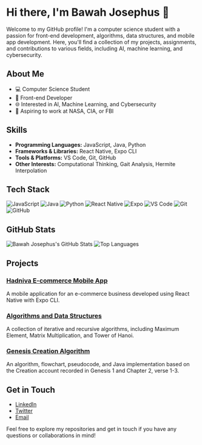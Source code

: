 <!--
# Hi there, I'm Bawah Josephus 👋

Welcome to my GitHub profile! I'm a computer science student with a passion for front-end development, algorithms, data structures, and mobile app development. Here, you'll find a collection of my projects, assignments, and contributions to various fields. I am passionate about AI, machine learning, and cybersecurity.

## About Me

- 💻 Computer Science Student
- 🔧 Front-end Developer
- 🌐 Interested in AI, Machine Learning, and Cybersecurity
- 🎯 Aspiring to work at NASA, CIA, or FBI

## Skills

- **Programming Languages:** JavaScript, Python, HTML
- **Frameworks & Libraries:** React Native, Expo CLI, React JS, HTML & CSS
- **Tools & Platforms:** VS Code, Git, GitHub
- **Other Interests:** Computational Thinking, Gait Analysis, Hermite Interpolation

Feel free to explore my repositories and get in touch if you have any questions or collaborations in mind!
-->
# Hi there, I'm Bawah Josephus 👋

Welcome to my GitHub profile! I'm a computer science student with a passion for front-end development, algorithms, data structures, and mobile app development. Here, you'll find a collection of my projects, assignments, and contributions to various fields, including AI, machine learning, and cybersecurity.

## About Me

- 💻 Computer Science Student
- 🔧 Front-end Developer
- 🌐 Interested in AI, Machine Learning, and Cybersecurity
- 🎯 Aspiring to work at NASA, CIA, or FBI

## Skills

- **Programming Languages:** JavaScript, Java, Python
- **Frameworks & Libraries:** React Native, Expo CLI
- **Tools & Platforms:** VS Code, Git, GitHub
- **Other Interests:** Computational Thinking, Gait Analysis, Hermite Interpolation

## Tech Stack

![JavaScript](https://img.shields.io/badge/-JavaScript-F7DF1E?style=flat&logo=JavaScript&logoColor=black)
![Java](https://img.shields.io/badge/-Java-007396?style=flat&logo=Java&logoColor=white)
![Python](https://img.shields.io/badge/-Python-3776AB?style=flat&logo=Python&logoColor=white)
![React Native](https://img.shields.io/badge/-React%20Native-61DAFB?style=flat&logo=React&logoColor=black)
![Expo](https://img.shields.io/badge/-Expo-000020?style=flat&logo=Expo&logoColor=white)
![VS Code](https://img.shields.io/badge/-VS%20Code-007ACC?style=flat&logo=Visual-Studio-Code&logoColor=white)
![Git](https://img.shields.io/badge/-Git-F05032?style=flat&logo=Git&logoColor=white)
![GitHub](https://img.shields.io/badge/-GitHub-181717?style=flat&logo=GitHub&logoColor=white)

## GitHub Stats

![Bawah Josephus's GitHub Stats](https://github-readme-stats.vercel.app/api?username=Josephus67&show_icons=true&theme=radical)
![Top Languages](https://github-readme-stats.vercel.app/api/top-langs/?username=Josephus67&layout=compact&theme=radical)

## Projects

### [Hadniva E-commerce Mobile App](https://github.com/Josephus67/hadniva-ecommerce-app)
A mobile application for an e-commerce business developed using React Native with Expo CLI.

### [Algorithms and Data Structures](https://github.com/Josephus67/algorithms-data-structures)
A collection of iterative and recursive algorithms, including Maximum Element, Matrix Multiplication, and Tower of Hanoi.

### [Genesis Creation Algorithm](https://github.com/Josephus67/genesis-creation-algorithm)
An algorithm, flowchart, pseudocode, and Java implementation based on the Creation account recorded in Genesis 1 and Chapter 2, verse 1-3.

## Get in Touch

- [LinkedIn](https://www.linkedin.com/in/yourusername)
- [Twitter](https://twitter.com/yourusername)
- [Email](mailto:jbawah002@st.ug.edu.gh)

Feel free to explore my repositories and get in touch if you have any questions or collaborations in mind!
